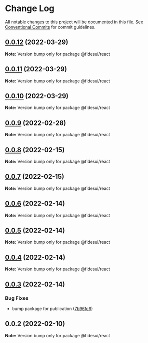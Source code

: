 # Change Log

All notable changes to this project will be documented in this file.
See [Conventional Commits](https://conventionalcommits.org) for commit guidelines.

## [0.0.12](https://github.com/ethyca/fidesui/compare/@fidesui/react@0.0.11...@fidesui/react@0.0.12) (2022-03-29)

**Note:** Version bump only for package @fidesui/react





## [0.0.11](https://github.com/ethyca/fidesui/compare/@fidesui/react@0.0.10...@fidesui/react@0.0.11) (2022-03-29)

**Note:** Version bump only for package @fidesui/react





## [0.0.10](https://github.com/ethyca/fidesui/compare/@fidesui/react@0.0.9...@fidesui/react@0.0.10) (2022-03-29)

**Note:** Version bump only for package @fidesui/react





## [0.0.9](https://github.com/ethyca/fidesui/compare/@fidesui/react@0.0.8...@fidesui/react@0.0.9) (2022-02-28)

**Note:** Version bump only for package @fidesui/react





## [0.0.8](https://github.com/ethyca/fidesui/compare/@fidesui/react@0.0.7...@fidesui/react@0.0.8) (2022-02-15)

**Note:** Version bump only for package @fidesui/react





## [0.0.7](https://github.com/ethyca/fidesui/compare/@fidesui/react@0.0.6...@fidesui/react@0.0.7) (2022-02-15)

**Note:** Version bump only for package @fidesui/react





## [0.0.6](https://github.com/ethyca/fidesui/compare/@fidesui/react@0.0.5...@fidesui/react@0.0.6) (2022-02-14)

**Note:** Version bump only for package @fidesui/react





## [0.0.5](https://github.com/ethyca/fidesui/compare/@fidesui/react@0.0.4...@fidesui/react@0.0.5) (2022-02-14)

**Note:** Version bump only for package @fidesui/react





## [0.0.4](https://github.com/ethyca/fidesui/compare/@fidesui/react@0.0.3...@fidesui/react@0.0.4) (2022-02-14)

**Note:** Version bump only for package @fidesui/react





## [0.0.3](https://github.com/ethyca/fidesui/compare/@fidesui/react@0.0.2...@fidesui/react@0.0.3) (2022-02-14)


### Bug Fixes

* bump package for publication ([7b96fc6](https://github.com/ethyca/fidesui/commit/7b96fc6d5c32c851529eb197cdd4809ec9303b83))





## 0.0.2 (2022-02-10)

**Note:** Version bump only for package @fidesui/react
